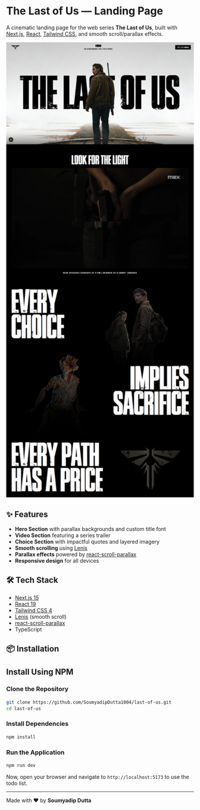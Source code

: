 # The Last of Us — Landing Page

A cinematic landing page for the web series **The Last of Us**, built with [Next.js](https://nextjs.org/), [React](https://react.dev/), [Tailwind CSS](https://tailwindcss.com/), and smooth scroll/parallax effects.


[<img src="public/img/The-last-of-us-screenshot.png" alt="Screenshot" width="1000"/>]()

## ✨ Features

- **Hero Section** with parallax backgrounds and custom title font
- **Video Section** featuring a series trailer
- **Choice Section** with impactful quotes and layered imagery
- **Smooth scrolling** using [Lenis](https://github.com/studio-freight/lenis)
- **Parallax effects** powered by [react-scroll-parallax](https://github.com/jscottsmith/react-scroll-parallax)
- **Responsive design** for all devices

## 🛠️ Tech Stack

- [Next.js 15](https://nextjs.org/)
- [React 19](https://react.dev/)
- [Tailwind CSS 4](https://tailwindcss.com/)
- [Lenis](https://github.com/studio-freight/lenis) (smooth scroll)
- [react-scroll-parallax](https://github.com/jscottsmith/react-scroll-parallax)
- TypeScript

## 📦 Installation


## Install Using NPM

### Clone the Repository
```sh
git clone https://github.com/SoumyadipDutta1004/last-of-us.git
cd last-of-us
```

### Install Dependencies
```sh
npm install
```

### Run the Application
```sh
npm run dev
```

Now, open your browser and navigate to `http://localhost:5173` to use the todo list.

---
Made with ❤️ by **Soumyadip Dutta**